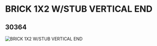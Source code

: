 # BRICK 1X2 W/STUB VERTICAL END
## 30364
![BRICK 1X2 W/STUB VERTICAL END](https://lc-www-live-s.legocdn.com/media/bricks/5/2/4144497.jpg)